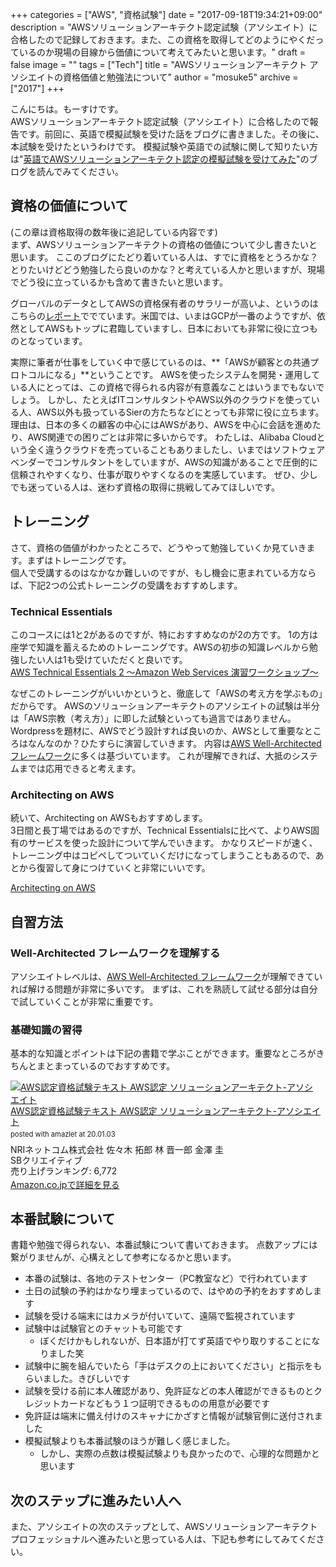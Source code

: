 +++
categories = ["AWS", "資格試験"]
date = "2017-09-18T19:34:21+09:00"
description = "AWSソリューションアーキテクト認定試験（アソシエイト）に合格したので記録しておきます。また、この資格を取得してどのようにやくだっているのか現場の目線から価値について考えてみたいと思います。"
draft = false
image = ""
tags = ["Tech"]
title = "AWSソリューションアーキテクト アソシエイトの資格価値と勉強法について"
author = "mosuke5"
archive = ["2017"]
+++

こんにちは。もーすけです。  
AWSソリューションアーキテクト認定試験（アソシエイト）に合格したので報告です。前回に、英語で模擬試験を受けた話をブログに書きました。その後に、本試験を受けたというわけです。
模擬試験や英語での試験に関して知りたい方は"[英語でAWSソリューションアーキテクト認定の模擬試験を受けてみた](https://blog.mosuke.tech/entry/2017/08/04/aws_certificate_practice_exam/)"のブログを読んでみてください。

<!--more-->

## 資格の価値について
(この章は資格取得の数年後に追記している内容です)  
まず、AWSソリューションアーキテクトの資格の価値について少し書きたいと思います。
ここのブログにたどり着いている人は、すでに資格をとうろかな？とりたいけどどう勉強したら良いのかな？と考えている人かと思いますが、現場でどう役に立っているかも含めて書きたいと思います。

グローバルのデータとしてAWSの資格保有者のサラリーが高いよ、というのはこちらの[レポート](https://www.globalknowledge.com/us-en/resources/resource-library/articles/top-paying-certifications/)ででています。米国では、いまはGCPが一番のようですが、依然としてAWSもトップに君臨していますし、日本においても非常に役に立つものとなっています。

実際に筆者が仕事をしていく中で感じているのは、**「AWSが顧客との共通プロトコルになる」**ということです。
AWSを使ったシステムを開発・運用している人にとっては、この資格で得られる内容が有意義なことはいうまでもないでしょう。
しかし、たとえばITコンサルタントやAWS以外のクラウドを使っている人、AWS以外も扱っているSierの方たちなどにとっても非常に役に立ちます。
理由は、日本の多くの顧客の中心にはAWSがあり、AWSを中心に会話を進めたり、AWS関連での困りごとは非常に多いからです。
わたしは、Alibaba Cloudという全く違うクラウドを売っていることもありましたし、いまではソフトウェアベンダーでコンサルタントをしていますが、AWSの知識があることで圧倒的に信頼されやすくなり、仕事が取りやすくなるのを実感しています。
ぜひ、少しでも迷っている人は、迷わず資格の取得に挑戦してみてほしいです。

## トレーニング
さて、資格の価値がわかったところで、どうやって勉強していくか見ていきます。まずはトレーニングです。  
個人で受講するのはなかなか難しいのですが、もし機会に恵まれている方ならば、下記2つの公式トレーニングの受講をおすすめします。

### Technical Essentials
このコースには1と2があるのですが、特におすすめなのが2の方です。
1の方は座学で知識を蓄えるためのトレーニングです。AWSの初歩の知識レベルから勉強したい人は1も受けていただくと良いです。  
<a href="https://www.trainocate.co.jp/reference/course_details.aspx?SearchKind=1&SearchText=aws&SearchDate=&CorpFlag=0&CorpNo=&code=AWC0027V&BeforeFlag=1" target="_blank">AWS Technical Essentials 2 ～Amazon Web Services 演習ワークショップ～</a>

なぜこのトレーニングがいいかというと、徹底して「AWSの考え方を学ぶもの」だからです。
AWSのソリューションアーキテクトのアソシエイトの試験は半分は「AWS宗教（考え方）」に即した試験といっても過言ではありません。
Wordpressを題材に、AWSでどう設計すれば良いのか、AWSとして重要なところはなんなのか？ひたすらに演習していきます。
内容は<a href="https://aws.amazon.com/jp/blogs/news/aws-well-architected-whitepaper/" target="_blank">AWS Well-Architected フレームワーク</a>に多くは基づいています。
これが理解できれば、大抵のシステムまでは応用できると考えます。

### Architecting on AWS
続いて、Architecting on AWSもおすすめします。  
3日間と長丁場ではあるのですが、Technical Essentialsに比べて、よりAWS固有のサービスを使った設計について学んでいきます。
かなりスピードが速く、トレーニング中はコピペしてついていくだけになってしまうこともあるので、あとから復習して身につけていくと非常にいいです。

<a href="https://www.trainocate.co.jp/reference/course_details.aspx?SearchKind=1&SearchText=aws&SearchDate=&CorpFlag=0&CorpNo=&code=AWC0006V&BeforeFlag=1" target="_blank">Architecting on AWS</a>

## 自習方法
### Well-Architected フレームワークを理解する
アソシエイトレベルは、<a href="https://aws.amazon.com/jp/blogs/news/aws-well-architected-whitepaper/" target="_blank">AWS Well-Architected フレームワーク</a>が理解できていれば解ける問題が非常に多いです。
まずは、これを熟読して試せる部分は自分で試していくことが非常に重要です。

### 基礎知識の習得
基本的な知識とポイントは下記の書籍で学ぶことができます。重要なところがきちんとまとまっているのでおすすめです。

<div class="amazlet-box" style="margin-bottom:0px;"><div class="amazlet-image" style="float:left;margin:0px 12px 1px 0px;"><a href="https://amzn.to/2QBsdxi" ="amazletlink" target="_blank"><img src="https://images-fe.ssl-images-amazon.com/images/I/51DY%2BM37OIL._SL160_.jpg" alt="AWS認定資格試験テキスト AWS認定 ソリューションアーキテクト-アソシエイト" style="border: none;" /></a></div><div class="amazlet-info" style="line-height:120%; margin-bottom: 10px"><div class="amazlet-" style="margin-bottom:10px;line-height:120%"><a href="https://amzn.to/2QBsdxi" ="amazletlink" target="_blank">AWS認定資格試験テキスト AWS認定 ソリューションアーキテクト-アソシエイト</a><div class="amazlet-powered-date" style="font-size:80%;margin-top:5px;line-height:120%">posted with amazlet at 20.01.03</div></div><div class="amazlet-detail">NRIネットコム株式会社 佐々木 拓郎 林 晋一郎 金澤 圭 <br />SBクリエイティブ <br />売り上げランキング: 6,772<br /></div><div class="amazlet-sub-info" style="float: left;"><div class="amazlet-link" style="margin-top: 5px"><a href="https://amzn.to/2QBsdxi" ="amazletlink" target="_blank">Amazon.co.jpで詳細を見る</a></div></div></div><div class="amazlet-footer" style="clear: left"></div></div>


## 本番試験について
書籍や勉強で得られない、本番試験について書いておきます。
点数アップには繋がりませんが、心構えとして参考になるかと思います。

- 本番の試験は、各地のテストセンター（PC教室など）で行われています
- 土日の試験の予約はかなり埋まっているので、はやめの予約をおすすめします
- 試験を受ける端末にはカメラが付いていて、遠隔で監視されています
- 試験中は試験官とのチャットも可能です
    - ぼくだけかもしれないが、日本語が打てず英語でやり取りすることになりました笑
- 試験中に腕を組んでいたら「手はデスクの上においてください」と指示をもらいました。きびしいです
- 試験を受ける前に本人確認があり、免許証などの本人確認ができるものとクレジットカードなどもう１つ証明できるものの用意が必要です
- 免許証は端末に備え付けのスキャナにかざすと情報が試験官側に送付されました
- 模擬試験よりも本番試験のほうが難しく感じました。
    - しかし、実際の点数は模擬試験よりも良かったので、心理的な問題かと思います

## 次のステップに進みたい人へ
また、アソシエイトの次のステップとして、AWSソリューションアーキテクト プロフェッショナルへ進みたいと思っている人は、下記も参考にしてみてください。

<div class="iframely-embed"><div class="iframely-responsive" style="height: 140px; padding-bottom: 0;"><a href="https://blog.mosuke.tech/entry/2018/11/08/aws-sa-pro/" data-iframely-url="//cdn.iframe.ly/7sHKb2q"></a></div></div><script async src="//cdn.iframe.ly/embed.js" charset="utf-8"></script>